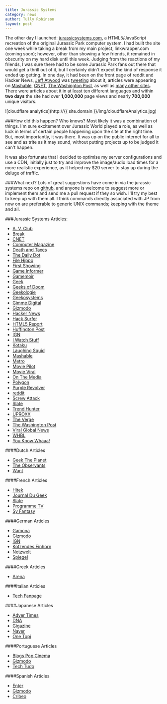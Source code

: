```yaml
---
title: Jurassic Systems
category: news
author: Tully Robinson
layout: post
---
```


The other day I launched: [jurassicsystems.com](http://jurassicsystems.com), a HTML5/JavaScript recreation of the original Jurassic Park computer system. I had built the site one week while taking a break from my main project, linkwrapper.com (coming soon); however, other than showing a few friends, it remained in obscurity on my hard disk until this week. Judging from the reactions of my friends, I was sure there had to be some Jurassic Park fans out there that would get a thrill out of it, but I certainly didn't expect the kind of response it ended up getting. In one day, it had been on the front page of reddit and Hacker News, [Jeff Atwood](http://en.wikipedia.org/wiki/Jeff_Atwood) was [tweeting](https://twitter.com/codinghorror/status/440648090177908737) about it, articles were appearing on [Mashable](http://mashable.com/2014/03/03/jurassic-park-computer-system/), [CNET](http://news.cnet.com/8301-17938_105-57619818-1/reenact-samuel-l-jacksons-jurassic-park-hacking-scene/), [The Washington Post](http://www.washingtonpost.com/blogs/the-switch/wp/2014/03/03/hack-into-jurassic-parks-computer-system-with-this-online-recreation/), as well as [many other sites](#articles). There were articles about it in at least ten different languages and within <strong>two days</strong> the site had over <strong>1,000,000</strong> page views and nearly <strong>700,000</strong> unique visitors.

![cloudflare analytics](http://{{ site.domain }}/img/cloudflareAnalytics.jpg)

###How did this happen?
Who knows? Most likely it was a combination of things. I'm sure excitement over Jurassic World played a role, as well as luck in terms of certain people happening upon the site at the right time. But, most importantly, it was there. It was up on the public internet for all to see and as trite as it may sound, without putting projects up to be judged it can't happen.

It was also fortunate that I decided to optimise my server configurations and use a CDN, initially just to try and improve the image/audio load times for a more realistic experience, as it helped my $20 server to stay up during the deluge of traffic.

###What next?
Lots of great suggestions have come in via the jurassic systems repo on [github](http://github.com/tojrobinson/jurassicsystems.com), and anyone is welcome to suggest more or implement them and send me a pull request if they so wish. I'll try my best to keep up with them all. I think commands directly associated with JP from now on are preferable to generic UNIX commands; keeping with the theme and all.

###<a name="articles"></a>Jurassic Systems Articles:
* [A. V. Club](http://www.avclub.com/article/jurassic-systems-lets-fans-relive-hacker-scene-jur-201741)
* [Break](http://www.break.com/article/try-to-crack-the-jurassic-park-code-operating-system-for-dennis-nebry-2583631)
* [CNET](http://news.cnet.com/8301-17938_105-57619818-1/reenact-samuel-l-jacksons-jurassic-park-hacking-scene/)
* [Computer Magazine](http://computermagazine.com/2014/03/03/hack-into-jurassic-parks-computer-system-with-this-online-recreation/)
* [Death and Taxes](http://www.deathandtaxesmag.com/216169/access-the-jurassic-park-computer-system-straight-from-your-browser/)
* [The Daily Dot](http://www.dailydot.com/technology/jurassic-park-computer-system/)
* [File Hippo](http://news.filehippo.com/2014/03/hack-jurassic-park-network/)
* [First Showing](http://www.firstshowing.net/2014/this-is-cool-use-the-computer-system-that-controls-jurassic-park/)
* [Game Informer](http://www.gameinformer.com/b/news/archive/2014/03/08/hack-nedry-39-s-security-system-in-this-jurassic-park-flash-game.aspx)
* [Gamemoir](http://gamemoir.com/2014/03/10/daily-diversions-hack-into-jurassic-systems-through-an-online-game/)
* [Geek](http://www.geek.com/news/run-the-jurassic-park-os-in-your-browser-with-no-fear-of-raptor-attacks-1586585/)
* [Geeks of Doom](http://www.geeksofdoom.com/2014/03/04/recreate-jurassic-park-hacking-scene-with-jurassic-systems)
* [Geekologie](http://geekologie.com/2014/03/dammit-nedry-jurassic-park-security-syst.php)
* [Geekosystems](http://www.geekosystem.com/jurassic-systems/)
* [Gimme Digital](http://www.gimmedigital.com/31088/the-www-now-you-can-hack-the-jurassic-park-computer/)
* [Gizmodo](http://www.gizmodo.com.au/2014/03/relive-jurassic-parks-iconic-hacking-scene-right-from-your-browser/)
* [Hacker News](https://news.ycombinator.com/item?id=7333602)
* [Hack Surfer](http://www.hacksurfer.com/posts/relive-classic-90s-hack-by-trying-to-save-jurassic-park)
* [HTML5 Report](http://www.html5report.com/topics/html5/articles/372097-what-does-html5-mean-the-nostalgia-market.htm)
* [Huffington Post](http://www.huffingtonpost.co.uk/2014/03/03/jurassic-system_n_4889696.html)
* [IGN](http://au.ign.com/articles/2014/03/03/log-into-jurassic-parks-computer-system-with-this-emulator)
* [I Watch Stuff](http://iwatchstuff.com/2014/03/jurassic-park-systems-simulator-lets-you.php)
* [Kotaku](http://kotaku.com/now-you-can-live-out-jurassic-parks-hacking-scene-1535383951)
* [Laughing Squid](http://laughingsquid.com/jurassic-systems-a-web-based-recreation-of-the-famous-jurassic-park-computer-scene/)
* [Mashable](http://mashable.com/2014/03/03/jurassic-park-computer-system/)
* [Metro](http://metro.co.uk/2014/03/03/jurassic-hack-can-you-crack-dennis-nedrys-computer-security-4395075/)
* [Movie Pilot](http://moviepilot.com/posts/2014/03/04/explore-jurassic-park-s-systems-in-new-viral-website-1263444?lt_source=external,manual)
* [Movie Viral](http://www.movieviral.com/tag/jurassic-systems/)
* [On The Media](http://www.onthemedia.org/story/someone-recreated-jurassic-park-computer-system/?.com)
* [Polygon](http://www.polygon.com/2014/3/7/5482906/hack-into-nedrys-jurassic-park-security-system)
* [Purple Revolver](http://www.purplerevolver.com/movies/movie-news/123766-jurassic-systems-lets-fans-re-enact-famous-hacking-scene.html)
* [reddit](http://www.reddit.com/r/movies/duplicates/1zfuzr/jurassic_park_computer_system_in_your_browser/)
* [Screw Attack](http://www.screwattack.com/news/jurassic-systems-captures-essence-jurassic-park%E2%80%99s-hacker-scene)
* [Slate](http://www.slate.com/blogs/future_tense/2014/03/03/jurassic_park_computer_system_simulation_lets_you_do_some_early_90s_hacking.html)
* [Trend Hunter](http://www.trendhunter.com/trends/jurassic-systems)
* [UPROXX](http://www.uproxx.com/gammasquad/2014/03/unix-system-can-now-play-jurassic-parks-hacking-scenes-real-life/)
* [The Verge](http://www.theverge.com/2014/3/5/5472808/hack-into-jurassic-parks-computer-network-to-stop-dennis-nedry)
* [The Washington Post](http://www.washingtonpost.com/blogs/the-switch/wp/2014/03/03/hack-into-jurassic-parks-computer-system-with-this-online-recreation/)
* [Viral Global News](http://www.viralglobalnews.com/technology/jurassic-park-nedry-style-computer-security-system-emerges/1675/)
* [WHBL](http://whbl.com/blogs/tech-geek/747/control-the-jurassic-park-computer-from-your-web-browser/)
* [You Know Whaaa!](http://www.youknowwhaaa.com/2014/03/06/a-web-based-recreation-of-dennis-nedry-encryption-program-from-jurassic-park/)

####Dutch Articles
* [Geek The Planet](http://geektheplanet.net/7849/jurassic-systems-irix-macintosh.xhtml)
* [The Observants](http://www.theobservants.be/spotlight/jurassic-systems-laat-fans-de-hacker-scene-uit-jurassic-park-herbeleven)
* [Want](http://www.want.nl/cool-een-interactieve-versie-van-het-operating-system-uit-jurassic-park/)

####French Articles
* [Hitek](http://hitek.fr/actualite/tromper-le-systeme-informatique-de-jurassic-park_1932)
* [Journal Du Geek](http://www.journaldugeek.com/2014/03/04/vous-aussi-tentez-de-pirater-jurassic-park/)
* [Slate](http://www.slate.fr/culture/84163/ordinateur-jurassic-park)
* [Programme TV](http://www.programme-tv.net/news/cinema/49458-jurassic-park-systeme-bloque-reprenez-controle/)
* [Sy Fantasy](http://www.syfantasy.fr/18174-Penetrez_les_systmes_de_Jurassic_Park)

####German Articles

* [Gamona](http://www.gamona.de/kino-dvd/jurassic-park,jurassic-systems-ah-ah-ah-du-hast-das-zauberwort-nicht:news,2419507.html)
* [Gizmodo](http://www.gizmodo.de/2014/03/04/auf-dieser-website-kann-man-die-beruehmte-hacker-szene-aus-jurassic-park-nachspielen.html)
* [IGN](http://de.ign.com/news/22521/einmal-hacken-wie-samuel-l-jackson-in-jurassic-park)
* [Kotzendes Einhorn](http://www.netzwelt.de/news/122591-link-wink-hacken-jurassic-park.html)
* [Netzwelt](http://www.netzwelt.de/news/122591-link-wink-hacken-jurassic-park.html)
* [Spiegel](http://www.spiegel.de/netzwelt/web/endlich-selbst-den-jurassic-park-hacken-a-956939.html)

####Greek Articles
* [Arena](http://osarena.net/logismiko/applications/jurassic-systems-web-based-recreation-tou-diasimou-jurassic-park-computer-scene.html)

####Italian Articles
* [Tech Fanpage](http://tech.fanpage.it/jurassic-system-il-sistema-di-sicurezza-di-jurassic-park-ricreato-in-html-5/)

####Japanese Articles
* [Adver Times](http://www.advertimes.com/adobata/article/21158/www.mif-design.com/blog/2014/03/09-110138.php/)
* [DNA](http://dailynewsagency.com/2014/03/05/jurassic-systems-a-web-based-yhs/)
* [Gigazine](http://gigazine.net/news/20140304-jurassic-systems/)
* [Naver](http://matome.naver.jp/odai/2139394658745439001/2139395109248544403)
* [One Topi](http://1topi.jp/curator/atsushi.fujikawa/1403/05/476847)

####Portuguese Articles
* [Blogs Pop Cinema](http://blogs.pop.com.br/cinema/jurassic-park-na-vida-real-e-nao-como-voce-gostaria/)
* [Gizmodo](http://gizmodo.uol.com.br/hacker-jurassic-park/)
* [Tech Tudo](http://www.techtudo.com.br/noticias/noticia/2014/03/site-simula-acao-de-hacker-no-filme-jurassic-park-teste-no-navegador.html)

####Spanish Articles
* [Enter](http://www.enter.co/cultura-digital/entretenimiento/hacker-logro-recrear-el-sistema-operativo-de-los-pcs-de-jurassic-park/)
* [Gizmodo](http://es.gizmodo.com/revive-la-mitica-escena-de-hacking-de-jurassic-park-en-1535210227)
* [Cribeo](http://www.cribeo.com/ciencia_y_tecnologia/2728/sientete-como-en-la-sala-de-control-de-jurassic-park)


